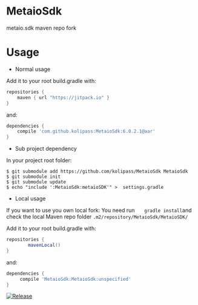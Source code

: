 # MetaioSdk
metaio.sdk maven repo fork


Usage
====================
 * Normal usage
 
Add it to your root build.gradle with:
```gradle
repositories {
    maven { url "https://jitpack.io" }
}
```
and:

```gradle
dependencies {
    compile 'com.github.kolipass:MetaioSdk:6.0.2.1@aar'
}
```

* Sub project dependency

In your project root folder:

```
$ git submodule add https://github.com/kolipass/MetaioSdk MetaioSdk
$ git submodule init
$ git submodule update
$ echo "include ':MetaioSdk:metaioSDK'" >  settings.gradle
```

* Local usage

If you want to use you own local fork:
You need run ```    gradle install ```and check the local Maven repo folder ```.m2/repository/MetaioSdk/MetaioSDK/```

Add it to your root build.gradle with:
```gradle
repositories {
        mavenLocal()
}
```
and:

```gradle
dependencies {
     compile 'MetaioSdk:MetaioSdk:unspecified'
}
```

[![Release](https://img.shields.io/github/release/kolipass/MetaioSdk.svg?label=maven)](https://jitpack.io/#kolipass/MetaioSdk)